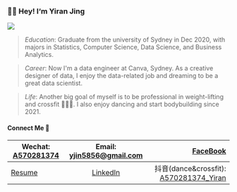 ### 👋🏻  Hey! I‘m Yiran Jing 
![](https://komarev.com/ghpvc/?username=YiranJing&color=orange)

> *Education*: Graduate from the university of Sydney in Dec 2020, with majors in Statistics, Computer Science, Data Science, and Business Analytics.

> *Career*: Now I'm a data engineer at Canva, Sydney. As a creative designer of data, I enjoy the data-related job and dreaming to be a great data scientist. </br>

> *Life*: Another big goal of myself is to be professional in weight-lifting and crossfit 🏋🏻‍♀️. I also enjoy dancing and start bodybuilding since 2021. 

#### Connect Me 📩
| Wechat: [A570281374]()  | Email: yjin5856@gmail.com  | [FaceBook](https://www.facebook.com/profile.php?id=100013914545338) |
| ------------- |:-------------:| -----:|
| [Resume](https://github.com/YiranJing/YiranJing/blob/master/Resume_Yiran.pdf)  | [LinkedIn](https://www.linkedin.com/in/yiranjing/) | 抖音(dance&crossfit): [A570281374_Yiran]() |
